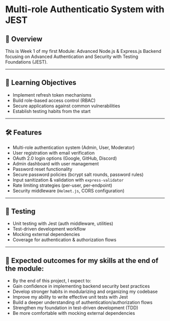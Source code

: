 # Multi-role Authenticatio System with JEST

## 📌 Overview

This is Week 1 of my first Module: Advanced Node.js & Express.js Backend focusing on Advanced Authentication and Security with Testing Foundations (JEST).

---

## 🎯 Learning Objectives

- Implement refresh token mechanisms
- Build role-based access control (RBAC)
- Secure applications against common vulnerabilities
- Establish testing habits from the start

---

## 🛠️ Features

- Multi-role authentication system (Admin, User, Moderator)
- User registration with email verification
- OAuth 2.0 login options (Google, GitHub, Discord)
- Admin dashboard with user management
- Password reset functionality
- Secure password policies (bcrypt salt rounds, password rules)
- Input sanitization & validation with `express-validator`
- Rate limiting strategies (per-user, per-endpoint)
- Security middleware (`Helmet.js`, CORS configuration)

---

## 🧪 Testing

- Unit testing with Jest (auth middleware, utilities)
- Test-driven development workflow
- Mocking external dependencies
- Coverage for authentication & authorization flows

---

## 📝 Expected outcomes for my skills at the end of the module:

- By the end of this project, I expect to:
- Gain confidence in implementing backend security best practices
- Develop stronger habits in modularizing and organizing my codebase
- Improve my ability to write effective unit tests with Jest
- Build a deeper understanding of authentication/authorization flows
- Strengthen my foundation in test-driven development (TDD)
- Be more comfortable with mocking external dependencies
